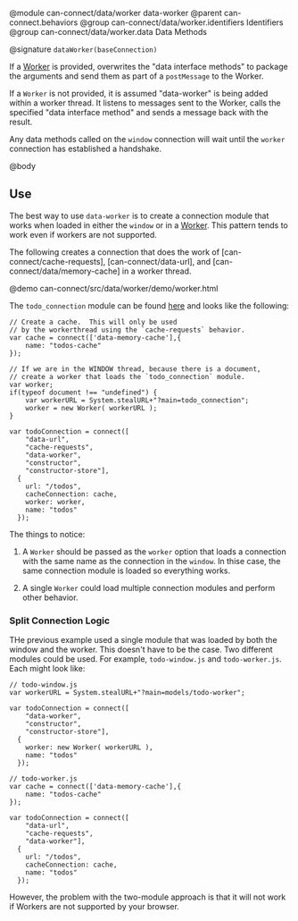 @module can-connect/data/worker data-worker
@parent can-connect.behaviors
@group can-connect/data/worker.identifiers Identifiers
@group can-connect/data/worker.data Data Methods

@signature `dataWorker(baseConnection)`

If a [Worker](https://developer.mozilla.org/en-US/docs/Web/API/Web_Workers_API/Using_web_workers)
is provided, overwrites the "data interface methods" to package the arguments and send them as 
part of a `postMessage` to the Worker.


If a `Worker` is not provided, it is assumed "data-worker" is being added
within a worker thread.  It listens to messages sent to the Worker, calls the specified "data interface method" 
and sends a message back with the result.

Any data methods called on the `window` connection will wait until the `worker` connection
has established a handshake.

@body

## Use

The best way to use `data-worker` is to create a connection module that works when loaded in 
either the `window` or in a [Worker](https://developer.mozilla.org/en-US/docs/Web/API/Web_Workers_API/Using_web_workers). 
This pattern tends to work even if workers are not supported.

The following creates a connection that does the work of [can-connect/cache-requests], 
[can-connect/data-url], and [can-connect/data/memory-cache] in a worker thread.  

@demo can-connect/src/data/worker/demo/worker.html

The `todo_connection` module can be found [here](https://github.com/canjs/can-connect/blob/master/src/data/worker/demo/todo_connection.js) 
and looks like the following:


```
// Create a cache.  This will only be used
// by the workerthread using the `cache-requests` behavior.
var cache = connect(['data-memory-cache'],{
	name: "todos-cache"
});

// If we are in the WINDOW thread, because there is a document,
// create a worker that loads the `todo_connection` module.
var worker;
if(typeof document !== "undefined") {
	var workerURL = System.stealURL+"?main=todo_connection";
	worker = new Worker( workerURL );
}

var todoConnection = connect([
	"data-url",
	"cache-requests",
	"data-worker",
	"constructor",
	"constructor-store"],
  {
    url: "/todos",
    cacheConnection: cache,
    worker: worker,
    name: "todos"
  });
```



The things to notice:

1. A `Worker` should be passed as the `worker` option
that loads a connection with the same name as the connection in the `window`.  In thise case, the same 
connection module is loaded so everything works.

2. A single `Worker` could load multiple connection modules and perform other behavior.  

### Split Connection Logic

THe previous example used a single module that was loaded by both the window and the worker.
This doesn't have to be the case.  Two different modules could be used.  For example, `todo-window.js` and
`todo-worker.js`.  Each might look like:

```
// todo-window.js
var workerURL = System.stealURL+"?main=models/todo-worker";

var todoConnection = connect([
	"data-worker",
	"constructor",
	"constructor-store"],
  {
    worker: new Worker( workerURL ),
    name: "todos"
  });
```

```
// todo-worker.js
var cache = connect(['data-memory-cache'],{
	name: "todos-cache"
});

var todoConnection = connect([
	"data-url",
	"cache-requests",
	"data-worker"],
  {
    url: "/todos",
    cacheConnection: cache,
    name: "todos"
  });
```

However, the problem with the two-module approach is that it will not work 
if Workers are not supported by your browser.







